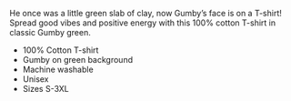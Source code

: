 He once was a little green slab of clay, now Gumby’s face is on a T-shirt! Spread good vibes and positive energy with this 100% cotton T-shirt in classic Gumby green.

- 100% Cotton T-shirt
- Gumby on green background
- Machine washable
- Unisex
- Sizes S-3XL
